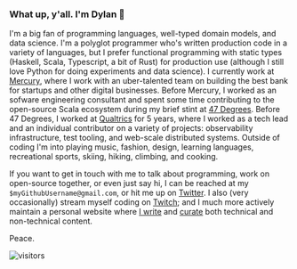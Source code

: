 ### What up, y'all.  I'm Dylan 👋

I'm a big fan of programming languages, well-typed domain models, and data science.  I'm a polyglot programmer who's written production code in a variety of languages, but I prefer functional programming with static types (Haskell, Scala, Typescript, a bit of Rust) for production use (although I still love Python for doing experiments and data science).  I currently work at [Mercury](https://mercury.com/), where I work with an uber-talented team on building the best bank for startups and other digital businesses.  Before Mercury, I worked as an sofware engineering consultant and spent some time contributing to the open-source Scala ecosystem during my brief stint at [47 Degrees](https://www.47deg.com/).  Before 47 Degrees, I worked at [Qualtrics](https://www.qualtrics.com/qualtrics-life/why-qualtrics-dylan-martin-software-engineer-seattle-wa/) for 5 years, where I worked as a tech lead and an individual contributor on a variety of projects: observability infrastructure, test tooling, and web-scale distributed systems.  Outside of coding I'm into playing music, fashion, design, learning languages, recreational sports, skiing, hiking, climbing, and cooking.

If you want to get in touch with me to talk about programming, work on open-source together, or even just say hi, I can be reached at my `$myGithubUsername@gmail.com`, or hit me up on [Twitter](https://twitter.com/dmarticus/).  I also (very occasionally) stream myself coding on [Twitch](https://www.twitch.tv/dmarticus); and I much more actively maintain a personal website where [I write](https://dylanamartin.com/blog) and [curate](https://dylanamartin.com/reading) both technical and non-technical content.

Peace.

![visitors](https://visitor-badge.laobi.icu/badge?page_id=dmarticus.dmarticus)
<!--
**dmarticus/dmarticus** is a ✨ _special_ ✨ repository because its `README.md` (this file) appears on your GitHub profile.

Here are some ideas to get you started:

- 🔭 I’m currently working on ...
- 🌱 I’m currently learning ...
- 👯 I’m looking to collaborate on ...
- 🤔 I’m looking for help with ...
- 💬 Ask me about ...
- 📫 How to reach me: ...
- 😄 Pronouns: ...
- ⚡ Fun fact: ...
-->

